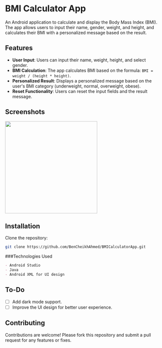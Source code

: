 # BMI Calculator App

An Android application to calculate and display the Body Mass Index (BMI). The app allows users to input their name, gender, weight, and height, and calculates their BMI with a personalized message based on the result.

## Features

- **User Input**: Users can input their name, weight, height, and select gender.
- **BMI Calculation**: The app calculates BMI based on the formula: `BMI = weight / (height * height)`.
- **Personalized Result**: Displays a personalized message based on the user's BMI category (underweight, normal, overweight, obese).
- **Reset Functionality**: Users can reset the input fields and the result message.

## Screenshots
<img src="https://github.com/user-attachments/assets/8c2856d8-a9f0-4b0e-9c87-a6256e91a91e" width="300" height="auto" />

## Installation
Clone the repository:
   ```bash
   git clone https://github.com/BenCheikhAhmed/BMICalculatorApp.git
  ```

###Technologies Used
```markdown
- Android Studio
- Java
- Android XML for UI design
```

## To-Do
- [ ] Add dark mode support.
- [ ] Improve the UI design for better user experience.

## Contributing
Contributions are welcome! Please fork this repository and submit a pull request for any features or fixes.
